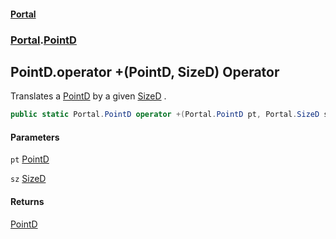 #### [Portal](index.md 'index')
### [Portal](Portal.md 'Portal').[PointD](PointD.md 'Portal.PointD')

## PointD.operator +(PointD, SizeD) Operator

Translates a [PointD](PointD.md 'Portal.PointD') by a given [SizeD](SizeD.md 'Portal.SizeD') .

```csharp
public static Portal.PointD operator +(Portal.PointD pt, Portal.SizeD sz);
```
#### Parameters

<a name='Portal.PointD.op_Addition(Portal.PointD,Portal.SizeD).pt'></a>

`pt` [PointD](PointD.md 'Portal.PointD')

<a name='Portal.PointD.op_Addition(Portal.PointD,Portal.SizeD).sz'></a>

`sz` [SizeD](SizeD.md 'Portal.SizeD')

#### Returns
[PointD](PointD.md 'Portal.PointD')